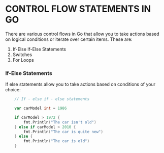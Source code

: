 # CONTROL FLOW STATEMENTS IN GO

There are various control flows in Go that allow you to take actions based on logical conditions or iterate over certain items. These are:

1) If-Else If-Else Statements
2) Switches
3) For Loops

### If-Else Statements
If else statements allow you to take actions based on conditions of your choice:

```Go
	// If - else if - else statements

	var carModel int = 1986

	if carModel > 1972 {
		fmt.Println("The car isn't old")
	} else if carModel > 2010 {
		fmt.Println("The car is quite new")
	} else {
		fmt.Println("The car is old")
	}
```


